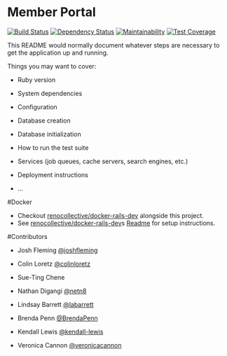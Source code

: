 # Member Portal

[![Build Status](https://travis-ci.org/renocollective/member-portal.svg?branch=master)](https://travis-ci.org/renocollective/member-portal) [![Dependency Status](https://gemnasium.com/badges/github.com/renocollective/member-portal.svg)](https://gemnasium.com/github.com/renocollective/member-portal) [![Maintainability](https://api.codeclimate.com/v1/badges/d9cc45b50be4caa86a17/maintainability)](https://codeclimate.com/github/renocollective/member-portal/maintainability) [![Test Coverage](https://api.codeclimate.com/v1/badges/d9cc45b50be4caa86a17/test_coverage)](https://codeclimate.com/github/renocollective/member-portal/test_coverage)

This README would normally document whatever steps are necessary to get the
application up and running.

Things you may want to cover:

* Ruby version

* System dependencies

* Configuration

* Database creation

* Database initialization

* How to run the test suite

* Services (job queues, cache servers, search engines, etc.)

* Deployment instructions

* ...

#Docker
* Checkout [renocollective/docker-rails-dev](https://github.com/renocollective/docker-rails-dev) alongside this project.
* See [renocollective/docker-rails-dev](https://github.com/renocollective/docker-rails-dev)s [Readme](https://github.com/renocollective/docker-rails-dev/blob/master/README.md) for setup instructions.

#Contributors

* Josh Fleming [@joshfleming](https://github.com/joshfleming)

* Colin Loretz [@colinloretz](http://twitter.com/colinloretz)

* Sue-Ting Chene

* Nathan Digangi [@netn8](http://twitter.com/netn8)

* Lindsay Barrett [@labarrett](https://github.com/labarrett)

* Brenda Penn [@BrendaPenn](https://github.com/BrendaPenn)

* Kendall Lewis [@kendall-lewis](https://github.com/kendall-lewis)

* Veronica Cannon [@veronicacannon](https://github.com/veronicacannon)
